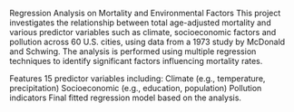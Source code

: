 Regression Analysis on Mortality and Environmental Factors
This project investigates the relationship between total age-adjusted mortality and various predictor variables such as climate, socioeconomic factors and pollution across 60 U.S. cities, using data from a 1973 study by McDonald and Schwing. The analysis is performed using multiple regression techniques to identify significant factors influencing mortality rates.

Features
15 predictor variables including:
Climate (e.g., temperature, precipitation)
Socioeconomic (e.g., education, population)
Pollution indicators
Final fitted regression model based on the analysis.
